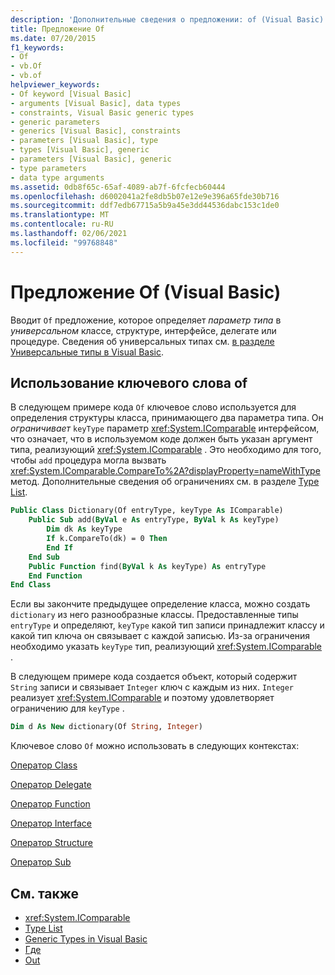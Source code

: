 ```yaml
---
description: 'Дополнительные сведения о предложении: of (Visual Basic)'
title: Предложение Of
ms.date: 07/20/2015
f1_keywords:
- Of
- vb.Of
- vb.of
helpviewer_keywords:
- Of keyword [Visual Basic]
- arguments [Visual Basic], data types
- constraints, Visual Basic generic types
- generic parameters
- generics [Visual Basic], constraints
- parameters [Visual Basic], type
- types [Visual Basic], generic
- parameters [Visual Basic], generic
- type parameters
- data type arguments
ms.assetid: 0db8f65c-65af-4089-ab7f-6fcfecb60444
ms.openlocfilehash: d6002041a2fe8db5b07e12e9e396a65fde30b716
ms.sourcegitcommit: ddf7edb67715a5b9a45e3dd44536dabc153c1de0
ms.translationtype: MT
ms.contentlocale: ru-RU
ms.lasthandoff: 02/06/2021
ms.locfileid: "99768848"
---
```

# <a name="of-clause-visual-basic"></a>Предложение Of (Visual Basic)

Вводит `Of` предложение, которое определяет *параметр типа* в *универсальном* классе, структуре, интерфейсе, делегате или процедуре. Сведения об универсальных типах см. [в разделе Универсальные типы в Visual Basic](../../programming-guide/language-features/data-types/generic-types.md).  
  
## <a name="using-the-of-keyword"></a>Использование ключевого слова of  

 В следующем примере кода `Of` ключевое слово используется для определения структуры класса, принимающего два параметра типа. Он *ограничивает* `keyType` параметр <xref:System.IComparable> интерфейсом, что означает, что в используемом коде должен быть указан аргумент типа, реализующий <xref:System.IComparable> . Это необходимо для того, чтобы `add` процедура могла вызвать <xref:System.IComparable.CompareTo%2A?displayProperty=nameWithType> метод. Дополнительные сведения об ограничениях см. в разделе [Type List](type-list.md).  
  
```vb  
Public Class Dictionary(Of entryType, keyType As IComparable)  
    Public Sub add(ByVal e As entryType, ByVal k As keyType)  
        Dim dk As keyType  
        If k.CompareTo(dk) = 0 Then  
        End If  
    End Sub  
    Public Function find(ByVal k As keyType) As entryType  
    End Function  
End Class  
```  
  
 Если вы закончите предыдущее определение класса, можно создать `dictionary` из него разнообразные классы. Предоставленные типы `entryType` и определяют, `keyType` какой тип записи принадлежит классу и какой тип ключа он связывает с каждой записью. Из-за ограничения необходимо указать `keyType` тип, реализующий <xref:System.IComparable> .  
  
 В следующем примере кода создается объект, который содержит `String` записи и связывает `Integer` ключ с каждым из них. `Integer` реализует <xref:System.IComparable> и поэтому удовлетворяет ограничению для `keyType` .  
  
```vb  
Dim d As New dictionary(Of String, Integer)  
```  
  
 Ключевое слово `Of` можно использовать в следующих контекстах:  
  
 [Оператор Class](class-statement.md)  
  
 [Оператор Delegate](delegate-statement.md)  
  
 [Оператор Function](function-statement.md)  
  
 [Оператор Interface](interface-statement.md)  
  
 [Оператор Structure](structure-statement.md)  
  
 [Оператор Sub](sub-statement.md)  
  
## <a name="see-also"></a>См. также

- <xref:System.IComparable>
- [Type List](type-list.md)
- [Generic Types in Visual Basic](../../programming-guide/language-features/data-types/generic-types.md)
- [Где](../modifiers/in-generic-modifier.md)
- [Out](../modifiers/out-generic-modifier.md)
